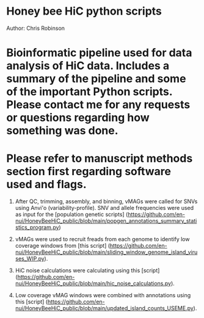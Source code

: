 # Honey bee HiC python scripts

Author: Chris Robinson
# Bioinformatic pipeline used for data analysis of HiC data. Includes a summary of the pipeline and some of the important Python scripts. Please contact me for any requests or questions regarding how something was done.
# Please refer to manuscript methods section first regarding software used and flags.

1) After QC, trimming, assembly, and binning, vMAGs were called for SNVs using Anvi'o (variability-profile). SNV and allele frequencies were used as input for the [population genetic scripts] (https://github.com/en-nui/HoneyBeeHiC_public/blob/main/popgen_annotations_summary_statistics_program.py)

2) vMAGs were used to recruit freads from each genome to identify low coverage windows from [this script] (https://github.com/en-nui/HoneyBeeHiC_public/blob/main/sliding_window_genome_island_viruses_WIP.py).

3) HiC noise calculations were calculating using this [script] (https://github.com/en-nui/HoneyBeeHiC_public/blob/main/hic_noise_calculations.py).

4) Low coverage vMAG windows were combined with annotations using this [script] (https://github.com/en-nui/HoneyBeeHiC_public/blob/main/updated_island_counts_USEME.py). 
